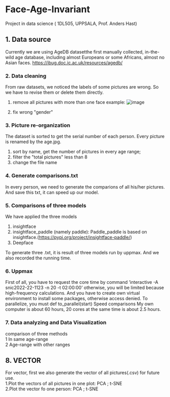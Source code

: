 # Face-Age-Invariant
Project in data science ( 1DL505, UPPSALA, Prof. Anders Hast)

## 1. Data source
Currently we are using AgeDB datasetthe first manually collected, in-the-wild age database, including almost Europeans or some Africans, almost no Asian faces. https://ibug.doc.ic.ac.uk/resources/agedb/

### 2. Data cleaning
From raw datasets, we noticed the labels of some pictures are wrong. So we have to revise them or delete them directly.
1. remove all pictures with more than one face
example:
![image](https://user-images.githubusercontent.com/94723993/207734980-f538a88e-d8cf-41e4-a35a-20da56911954.png)

2. fix wrong "gender" 

### 3. Picture re-organization
The dataset is sorted to get the serial number of each person. Every picture is renamed by the age.jpg.
1. sort by name, get the number of pictures in every age range;
2. filter the "total pictures" less than 8
3. change the file  name

### 4. Generate comparisons.txt
In every person, we need to generate the comparions of all his/her pictures. And save this txt, it can speed up our model.

### 5. Comparisons of three models
We have applied the three models
1. insightface
2. insightface_paddle (namely paddle): Paddle_paddle is based on insightface.(https://pypi.org/project/insightface-paddle/)
3. Deepface

To generate three .txt, it is result of three models run by uppmax. And we also recorded the running time.

### 6. Uppmax
First of all, you have to request the core time by command ’interactive -A snic2022-22-1123 -n 20 -t 02:00:00’
otherwise, you will be limited because high-frequency calculations. And you have to create own virtual environment
to install some packages, otherwise access denied. To parallelize, you must def to_parallel(start)
Speed comparisons My own computer is about 60 hours, 20 cores at the same time is about 2.5 hours.

### 7. Data analyzing and Data Visualization
comparison of three methods\
1 In same age-range\
2 Age-range with other ranges

## 8. VECTOR
For vector, first we also generate the vector of all pictures(.csv) for future use. \
1.Plot the vectors of all pictures in one plot: PCA ; t-SNE\
2.Plot the vector  fo one person: PCA ; t-SNE







